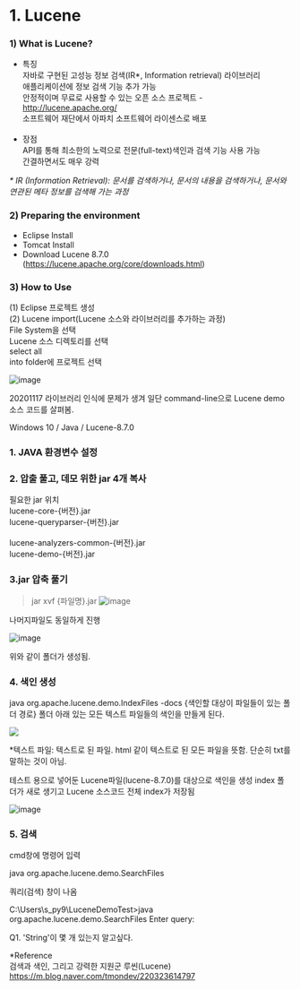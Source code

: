 # 1. Lucene
###  1) What is Lucene?
  - 특징<br/>
    자바로 구현된 고성능 정보 검색(IR*, Information retrieval) 라이브러리<br/>
    애플리케이션에 정보 검색 기능 추가 가능<br/>
    안정적이며 무료로 사용할 수 있는 오픈 소스 프로젝트 - http://lucene.apache.org/<br/>
    소프트웨어 재단에서 아파치 소프트웨어 라이센스로 배포<br/><br/> 
  - 장점<br/>
    API를 통해 최소한의 노력으로 전문(full-text)색인과 검색 기능 사용 가능<br/>
    간결하면서도 매우 강력<br/>
  
  <i>* IR (Information Retrieval): 문서를 검색하거나, 문서의 내용을 검색하거나, 문서와 연관된 메타 정보를 검색해 가는 과정</i>
  
###  2) Preparing the environment
   - Eclipse Install<br/>
   - Tomcat Install<br/>
   - Download Lucene 8.7.0 (https://lucene.apache.org/core/downloads.html)<br/>

###  3) How to Use
   (1) Eclipse 프로젝트 생성<br/>
   (2) Lucene import(Lucene 소스와 라이브러리를 추가하는 과정)<br/>
      File System을 선택<br/>
      Lucene 소스 디렉토리를 선택<br/>
      select all<br/>
      into folder에 프로젝트 선택<br/>
  
   ![image](https://user-images.githubusercontent.com/53163222/99187594-dfe97d00-279a-11eb-967a-efa88e993e85.png)

20201117 라이브러리 인식에 문제가 생겨 일단 command-line으로 Lucene demo 소스 코드를 살펴봄.

Windows 10 / Java / Lucene-8.7.0

### 1. JAVA 환경변수 설정

### 2. 압출 풀고, 데모 위한 jar 4개 복사
필요한 jar	위치<br/>
lucene-core-{버전}.jar<br/>
lucene-queryparser-{버전}.jar<br/>	
lucene-analyzers-common-{버전}.jar<br/>
lucene-demo-{버전}.jar<br/>	

### 3.jar 압축 풀기
>jar xvf {파일명}.jar
![image](https://user-images.githubusercontent.com/53163222/99347881-8341ab80-28db-11eb-9a93-fb90c035f5ba.png)

나머지파일도 동일하게 진행<br/>

![image](https://user-images.githubusercontent.com/53163222/99348222-6eb1e300-28dc-11eb-9f02-69e4085cb783.png)

위와 같이 폴더가 생성됨.<br/>

### 4. 색인 생성<br/>
java org.apache.lucene.demo.IndexFiles -docs {색인할 대상이 파일들이 있는 폴더 경로}
폴더 아래 있는 모든 텍스트 파일들의 색인을 만들게 된다.

<img src='https://user-images.githubusercontent.com/53163222/99349107-78d4e100-28de-11eb-9dab-049500bb4e98.png'/>

*텍스트 파일: 텍스트로 된 파일. html 같이 텍스트로 된 모든 파일을 뜻함. 단순히 txt를 말하는 것이 아님.

테스트 용으로 넣어둔 Lucene파일(lucene-8.7.0)를 대상으로 색인을 생성 
index 폴더가 새로 생기고 Lucene 소스코드 전체 index가 저장됨

![image](https://user-images.githubusercontent.com/53163222/99349581-b1c18580-28df-11eb-84b0-966049573714.png)


### 5. 검색

cmd창에 명령어 입력

java org.apache.lucene.demo.SearchFiles

쿼리(검색) 창이 나옴

C:\Users\s_py9\LuceneDemoTest>java org.apache.lucene.demo.SearchFiles
Enter query:

Q1. 'String'이 몇 개 있는지 알고싶다.

*Reference<br/>
검색과 색인, 그리고 강력한 지원군 루씬(Lucene) https://m.blog.naver.com/tmondev/220323614797

